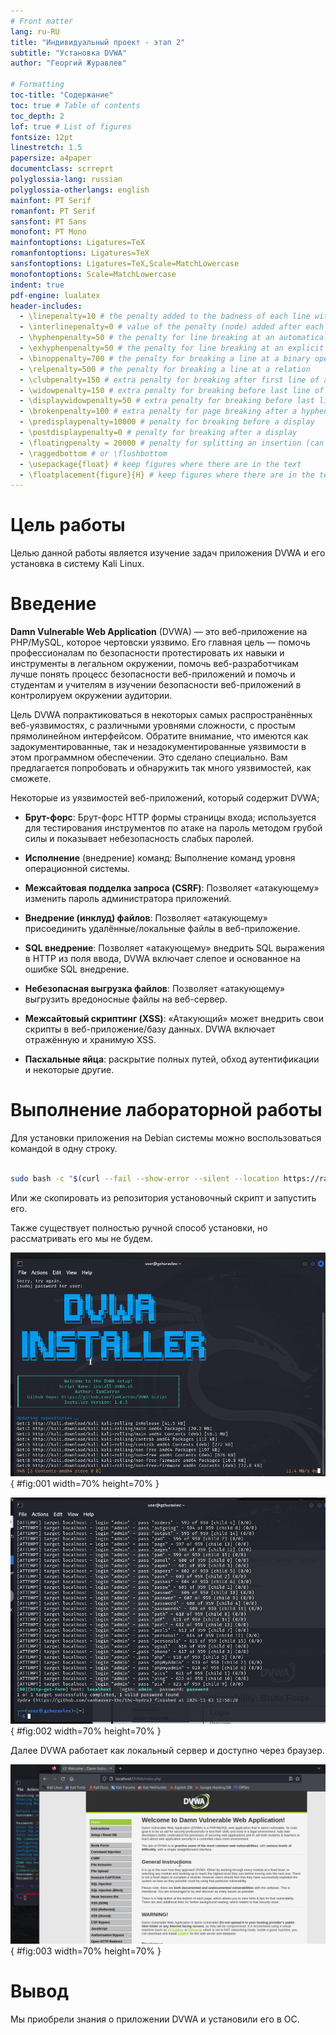 ```yaml
---
# Front matter
lang: ru-RU
title: "Индивидуальный проект - этап 2"
subtitle: "Установка DVWA"
author: "Георгий Журавлев"

# Formatting
toc-title: "Содержание"
toc: true # Table of contents
toc_depth: 2
lof: true # List of figures
fontsize: 12pt
linestretch: 1.5
papersize: a4paper
documentclass: scrreprt
polyglossia-lang: russian
polyglossia-otherlangs: english
mainfont: PT Serif
romanfont: PT Serif
sansfont: PT Sans
monofont: PT Mono
mainfontoptions: Ligatures=TeX
romanfontoptions: Ligatures=TeX
sansfontoptions: Ligatures=TeX,Scale=MatchLowercase
monofontoptions: Scale=MatchLowercase
indent: true
pdf-engine: lualatex
header-includes:
  - \linepenalty=10 # the penalty added to the badness of each line within a paragraph (no associated penalty node) Increasing the value makes tex try to have fewer lines in the paragraph.
  - \interlinepenalty=0 # value of the penalty (node) added after each line of a paragraph.
  - \hyphenpenalty=50 # the penalty for line breaking at an automatically inserted hyphen
  - \exhyphenpenalty=50 # the penalty for line breaking at an explicit hyphen
  - \binoppenalty=700 # the penalty for breaking a line at a binary operator
  - \relpenalty=500 # the penalty for breaking a line at a relation
  - \clubpenalty=150 # extra penalty for breaking after first line of a paragraph
  - \widowpenalty=150 # extra penalty for breaking before last line of a paragraph
  - \displaywidowpenalty=50 # extra penalty for breaking before last line before a display math
  - \brokenpenalty=100 # extra penalty for page breaking after a hyphenated line
  - \predisplaypenalty=10000 # penalty for breaking before a display
  - \postdisplaypenalty=0 # penalty for breaking after a display
  - \floatingpenalty = 20000 # penalty for splitting an insertion (can only be split footnote in standard LaTeX)
  - \raggedbottom # or \flushbottom
  - \usepackage{float} # keep figures where there are in the text
  - \floatplacement{figure}{H} # keep figures where there are in the text
---
```


# Цель работы

Целью данной работы является изучение задач приложения DVWA и его установка в систему Kali Linux.

# Введение

**Damn Vulnerable Web Application** (DVWA) — это веб-приложение на PHP/MySQL, которое чертовски уязвимо. Его главная цель — помочь профессионалам по безопасности протестировать их навыки и инструменты в легальном окружении, помочь веб-разработчикам лучше понять процесс безопасности веб-приложений и помочь и студентам и учителям в изучении безопасности веб-приложений в контролируем окружении аудитории.

Цель DVWA попрактиковаться в некоторых самых распространённых веб-уязвимостях, с различными уровнями сложности, с простым прямолинейном интерфейсом. Обратите внимание, что имеются как задокументированные, так и незадокументированные уязвимости в этом программном обеспечении. Это сделано специально. Вам предлагается попробовать и обнаружить так много уязвимостей, как сможете.

Некоторые из уязвимостей веб-приложений, который содержит DVWA;

* **Брут-форс**: Брут-форс HTTP формы страницы входа; используется для тестирования инструментов по атаке на пароль методом грубой силы и показывает небезопасность слабых паролей.

* **Исполнение** (внедрение) команд: Выполнение команд уровня операционной системы.

* **Межсайтовая подделка запроса (CSRF)**: Позволяет «атакующему» изменить пароль администратора приложений.

* **Внедрение (инклуд) файлов**: Позволяет «атакующему» присоединить удалённые/локальные файлы в веб-приложение.

* **SQL внедрение**: Позволяет «атакующему» внедрить SQL выражения в HTTP из поля ввода, DVWA включает слепое и основанное на ошибке SQL внедрение.

* **Небезопасная выгрузка файлов**: Позволяет «атакующему» выгрузить вредоносные файлы на веб-сервер.

* **Межсайтовый скриптинг (XSS)**: «Атакующий» может внедрить свои скрипты в веб-приложение/базу данных. DVWA включает отражённую и хранимую XSS.

* **Пасхальные яйца**: раскрытие полных путей, обход аутентификации и некоторые другие.

# Выполнение лабораторной работы

Для установки приложения на Debian системы можно воспользоваться командой в одну строку.

```bash

sudo bash -c "$(curl --fail --show-error --silent --location https://raw.githubusercontent.com/IamCarron/DVWA-Script/main/Install-DVWA.sh)"

```

Или же скопировать из репозитория установочный скрипт и запустить его.

Также существует полностью ручной способ установки, но рассматривать его мы не будем.

![Запуск скрипта](image/01.png){ #fig:001 width=70% height=70% }

![Окончание установки](image/02.png){ #fig:002 width=70% height=70% }

Далее DVWA работает как локальный сервер и доступно через браузер.

![Страница DVWA в браузере](image/03.png){ #fig:003 width=70% height=70% }

# Вывод

Мы приобрели знания о приложении DVWA и установили его в ОС.